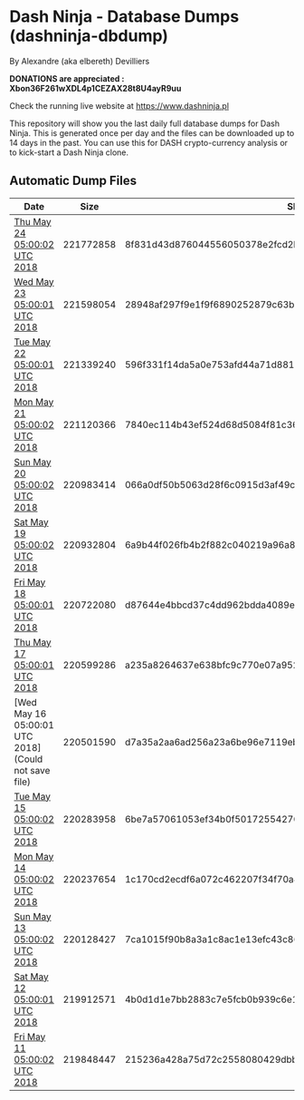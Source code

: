 # Dash Ninja - Database Dumps (dashninja-dbdump)
By Alexandre (aka elbereth) Devilliers

**DONATIONS are appreciated : Xbon36F261wXDL4p1CEZAX28t8U4ayR9uu**

Check the running live website at https://www.dashninja.pl

This repository will show you the last daily full database dumps for Dash Ninja. This is generated once per day and the files can be downloaded up to 14 days in the past.
You can use this for DASH crypto-currency analysis or to kick-start a Dash Ninja clone.


## Automatic Dump Files
| Date | Size | SHA256 |
|--|--|--|
| [Thu May 24 05:00:02 UTC 2018](https://transfer.sh/DLwWS/dashninja-dbdump-20180524070002.tar.bz2) | 221772858 | 8f831d43d876044556050378e2fcd2b44521027c6ffea72364677682498eeae2 | 
| [Wed May 23 05:00:01 UTC 2018](https://transfer.sh/12j53g/dashninja-dbdump-20180523070001.tar.bz2) | 221598054 | 28948af297f9e1f9f6890252879c63b867a03dbdb01f9d355fb276ae519a8bcd | 
| [Tue May 22 05:00:01 UTC 2018](https://transfer.sh/Nv6Jv/dashninja-dbdump-20180522070001.tar.bz2) | 221339240 | 596f331f14da5a0e753afd44a71d881232082fd8b36b19410532a87e5194a7a4 | 
| [Mon May 21 05:00:02 UTC 2018](https://transfer.sh/XfDzQ/dashninja-dbdump-20180521070002.tar.bz2) | 221120366 | 7840ec114b43ef524d68d5084f81c36db9e5154b0e452ed755c46cd89789a575 | 
| [Sun May 20 05:00:02 UTC 2018](https://transfer.sh/KWYU6/dashninja-dbdump-20180520070002.tar.bz2) | 220983414 | 066a0df50b5063d28f6c0915d3af49c66c40494c03b77c6f9fa241620b08eff7 | 
| [Sat May 19 05:00:02 UTC 2018](https://transfer.sh/LEtb2/dashninja-dbdump-20180519070002.tar.bz2) | 220932804 | 6a9b44f026fb4b2f882c040219a96a84e8296375a4142aaa7d68b3d783607421 | 
| [Fri May 18 05:00:01 UTC 2018](https://transfer.sh/j8msv/dashninja-dbdump-20180518070001.tar.bz2) | 220722080 | d87644e4bbcd37c4dd962bdda4089e325b49aaaf3c3fb7e433bfe229225e4ff6 | 
| [Thu May 17 05:00:01 UTC 2018](https://transfer.sh/1kQsc/dashninja-dbdump-20180517070001.tar.bz2) | 220599286 | a235a8264637e638bfc9c770e07a952ff24b3e96e5a51ba4c4241c2568fc8fad | 
| [Wed May 16 05:00:01 UTC 2018](Could not save file) | 220501590 | d7a35a2aa6ad256a23a6be96e7119eb4509fe4585838939269f92c74287fb43c | 
| [Tue May 15 05:00:02 UTC 2018](https://transfer.sh/Ir44n/dashninja-dbdump-20180515070001.tar.bz2) | 220283958 | 6be7a57061053ef34b0f50172554270cf0c0473f1f581c21ec568a4e4dbe1c92 | 
| [Mon May 14 05:00:02 UTC 2018](https://transfer.sh/4COB7/dashninja-dbdump-20180514070001.tar.bz2) | 220237654 | 1c170cd2ecdf6a072c462207f34f70a4d2849c3276c1631695320654c8772479 | 
| [Sun May 13 05:00:02 UTC 2018](https://transfer.sh/Wl0k3/dashninja-dbdump-20180513070002.tar.bz2) | 220128427 | 7ca1015f90b8a3a1c8ac1e13efc43c862e112baa592d3308b33bc588d8bae89f | 
| [Sat May 12 05:00:01 UTC 2018](https://transfer.sh/4ERlI/dashninja-dbdump-20180512070001.tar.bz2) | 219912571 | 4b0d1d1e7bb2883c7e5fcb0b939c6e10902b169432d87d2a50a35346faf0054e | 
| [Fri May 11 05:00:02 UTC 2018](https://transfer.sh/q3c7d/dashninja-dbdump-20180511070002.tar.bz2) | 219848447 | 215236a428a75d72c2558080429dbb95e1026e621b83f106064d4a1ff2dececb | 
